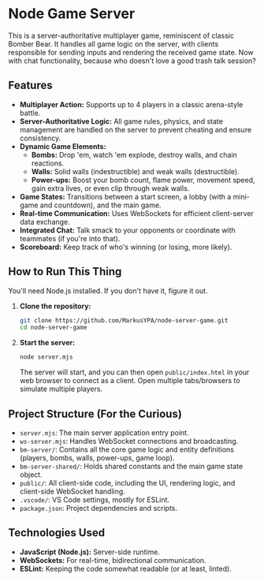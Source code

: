 # Node Game Server

This is a server-authoritative multiplayer game, reminiscent of classic Bomber Bear. It handles all game logic on the server, with clients responsible for sending inputs and rendering the received game state. Now with chat functionality, because who doesn't love a good trash talk session?


## Features

*   **Multiplayer Action:** Supports up to 4 players in a classic arena-style battle.
*   **Server-Authoritative Logic:** All game rules, physics, and state management are handled on the server to prevent cheating and ensure consistency.
*   **Dynamic Game Elements:**
    *   **Bombs:** Drop 'em, watch 'em explode, destroy walls, and chain reactions.
    *   **Walls:** Solid walls (indestructible) and weak walls (destructible).
    *   **Power-ups:** Boost your bomb count, flame power, movement speed, gain extra lives, or even clip through weak walls.
*   **Game States:** Transitions between a start screen, a lobby (with a mini-game and countdown), and the main game.
*   **Real-time Communication:** Uses WebSockets for efficient client-server data exchange.
*   **Integrated Chat:** Talk smack to your opponents or coordinate with teammates (if you're into that).
*   **Scoreboard:** Keep track of who's winning (or losing, more likely).

## How to Run This Thing

You'll need Node.js installed. If you don't have it, figure it out.

1.  **Clone the repository:**
    ```bash
    git clone https://github.com/MarkusYPA/node-server-game.git
    cd node-server-game
    ```
2.  **Start the server:**
    ```bash
    node server.mjs
    ```
    The server will start, and you can then open `public/index.html` in your web browser to connect as a client. Open multiple tabs/browsers to simulate multiple players.

## Project Structure (For the Curious)

*   `server.mjs`: The main server application entry point.
*   `ws-server.mjs`: Handles WebSocket connections and broadcasting.
*   `bm-server/`: Contains all the core game logic and entity definitions (players, bombs, walls, power-ups, game loop).
*   `bm-server-shared/`: Holds shared constants and the main game state object.
*   `public/`: All client-side code, including the UI, rendering logic, and client-side WebSocket handling.
*   `.vscode/`: VS Code settings, mostly for ESLint.
*   `package.json`: Project dependencies and scripts.

## Technologies Used

*   **JavaScript (Node.js):** Server-side runtime.
*   **WebSockets:** For real-time, bidirectional communication.
*   **ESLint:** Keeping the code somewhat readable (or at least, linted).

